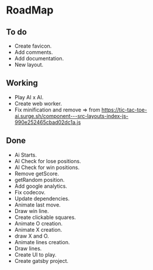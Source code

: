 # RoadMap

## To do
- Create favicon.
- Add comments.
- Add documentation.
- New layout.


## Working
- Play AI x AI.
- Create web worker.
- Fix minification and remove => from https://tic-tac-toe-ai.surge.sh/component---src-layouts-index-js-990e252465cbad02dc1a.js


## Done
- Ai Starts.
- AI Check for lose positions.
- AI Check for win positions.
- Remove getScore.
- getRandom position.
- Add google analytics.
- Fix codecov.
- Update dependencies.
- Animate last move.
- Draw win line.
- Create clickable squares.
- Animate O creation.
- Animate X creation.
- draw X and O.
- Animate lines creation.
- Draw lines.
- Create UI to play.
- Create gatsby project.

